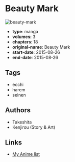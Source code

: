 # Beauty Mark

![beauty-mark](https://cdn.myanimelist.net/images/manga/2/243962.jpg)

-   **type**: manga
-   **volumes**: 3
-   **chapters**: 18
-   **original-name**: Beauty Mark
-   **start-date**: 2015-08-26
-   **end-date**: 2015-08-26

## Tags

-   ecchi
-   harem
-   seinen

## Authors

-   Takeshita
-   Kenjirou (Story & Art)

## Links

-   [My Anime list](https://myanimelist.net/manga/108172/Beauty_Mark)
